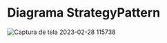 # Diagrama StrategyPattern


![Captura de tela 2023-02-28 115738](https://user-images.githubusercontent.com/88494278/221891628-3f6faf57-2c81-45b2-84b9-bd6922477bb9.png)

